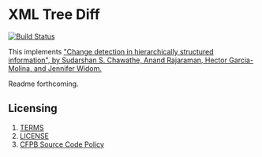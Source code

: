 # XML Tree Diff

[![Build Status](https://travis-ci.org/cfpb/xtdiff.svg?branch=master)](https://travis-ci.org/cfpb/xtdiff)

This implements ["Change detection in hierarchically structured
information", by Sudarshan S. Chawathe, Anand Rajaraman, Hector
Garcia-Molina, and Jennifer Widom.](http://ilpubs.stanford.edu:8090/115/1/1995-46.pdf)

Readme forthcoming.

## Licensing 
1. [TERMS](TERMS.md)
2. [LICENSE](LICENSE)
3. [CFPB Source Code Policy](https://github.com/cfpb/source-code-policy/)

